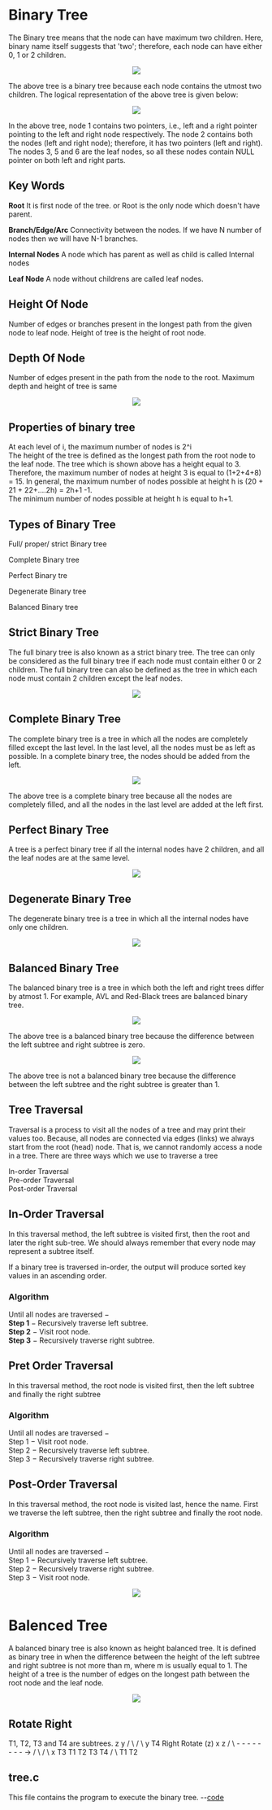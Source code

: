 <h1>Binary Tree</h1>
<p>The Binary tree means that the node can have maximum two children. Here, binary name itself suggests that 'two'; therefore, each node can have either 0, 1 or 2 children.</p>
<p align="center">
<img src="https://github.com/lakshminarayana8522/Advanced-C/blob/main/Gcc/figures/binary-tree.png">
</p>

<p>The above tree is a binary tree because each node contains the utmost two children. The logical representation of the above tree is given below:</p>
<p align="center">
<img src="https://github.com/lakshminarayana8522/Advanced-C/blob/main/Gcc/figures/binary-tree2.png">
</p>
<p>In the above tree, node 1 contains two pointers, i.e., left and a right pointer pointing to the left and right node respectively. The node 2 contains both the nodes (left and right node); therefore, it has two pointers (left and right). The nodes 3, 5 and 6 are the leaf nodes, so all these nodes contain NULL pointer on both left and right parts.</p>
<h2>Key Words</h2>
<p><b>Root</b> It is first  node of the tree. or Root is the only node which doesn't have parent.</p>
<p><b>Branch/Edge/Arc</b> Connectivity between the nodes. If we have N number of nodes then we will have N-1 branches.</p>
<p><b>Internal Nodes</b> A node which has parent as well as child is called Internal nodes</p>
<p><b>Leaf Node</b> A node without childrens are called leaf nodes.</p>

<h2>Height Of Node</h2>
<p>Number of edges or branches present in the longest path from the given node to leaf node. Height of tree is the height of root node.</p>
<h2>Depth Of Node</h2>
<p>Number of edges present in the path from the node to the root. Maximum depth and height of tree is same</p>
<p align="center">
<img src="https://github.com/lakshminarayana8522/Advanced-C/blob/main/Gcc/figures/height.png">
</p>
 
<h2>Properties of binary tree</h2>
<p>At each level of i, the maximum number of nodes is 2^i<br />
The height of the tree is defined as the longest path from the root node to the leaf node. The tree which is shown above has a height equal to 3. Therefore, the maximum number of nodes at height 3 is equal to (1+2+4+8) = 15. In general, the maximum number of nodes possible at height h is (20 + 21 + 22+….2h) = 2h+1 -1.<br />
The minimum number of nodes possible at height h is equal to h+1.</p>

<h2>Types of Binary Tree</h2>
<p>Full/ proper/ strict Binary tree</p>
<p>Complete Binary tree</p>
<p>Perfect Binary tre</p>
<p>Degenerate Binary tree</p>
<p>Balanced Binary tree</p>

<h2>Strict Binary Tree</h2>
<p>The full binary tree is also known as a strict binary tree. The tree can only be considered as the full binary tree if each node must contain either 0 or 2 children. The full binary tree can also be defined as the tree in which each node must contain 2 children except the leaf nodes.</p>

<p align="center">
<img src="https://github.com/lakshminarayana8522/Advanced-C/blob/main/Gcc/figures/strict.png">
</p>

<h2>Complete Binary Tree</h2>
<p>The complete binary tree is a tree in which all the nodes are completely filled except the last level. In the last level, all the nodes must be as left as possible. In a complete binary tree, the nodes should be added from the left.</p>
<p align="center">
<img src="https://github.com/lakshminarayana8522/Advanced-C/blob/main/Gcc/figures/complete.png">
</p>
<p>The above tree is a complete binary tree because all the nodes are completely filled, and all the nodes in the last level are added at the left first.</p>

<h2>Perfect Binary Tree</h2>
<p>A tree is a perfect binary tree if all the internal nodes have 2 children, and all the leaf nodes are at the same level.</p>
<p align="center">
<img src="https://github.com/lakshminarayana8522/Advanced-C/blob/main/Gcc/figures/perfect.png">
</p>

<h2>Degenerate Binary Tree</h2>
<p>The degenerate binary tree is a tree in which all the internal nodes have only one children.</p>
<p align="center">
<img src="https://github.com/lakshminarayana8522/Advanced-C/blob/main/Gcc/figures/degenerate.png">
</p>

<h2>Balanced Binary Tree</h2>
<p>The balanced binary tree is a tree in which both the left and right trees differ by atmost 1. For example, AVL and Red-Black trees are balanced binary tree.</p>
<p align="center">
<img src="https://github.com/lakshminarayana8522/Advanced-C/blob/main/Gcc/figures/balanced.png">
</p>
<p>The above tree is a balanced binary tree because the difference between the left subtree and right subtree is zero.</p>
<p align="center">
<img src="https://github.com/lakshminarayana8522/Advanced-C/blob/main/Gcc/figures/balanced.png">
</p>
<p>The above tree is not a balanced binary tree because the difference between the left subtree and the right subtree is greater than 1.</p>

<h2>Tree Traversal</h2>
<p>Traversal is a process to visit all the nodes of a tree and may print their values too. Because, all nodes are connected via edges (links) we always start from the root (head) node. That is, we cannot randomly access a node in a tree. There are three ways which we use to traverse a tree </p>
In-order Traversal<br />
Pre-order Traversal<br />
Post-order Traversal<br />

<h2>In-Order Traversal </h2>
<p>In this traversal method, the left subtree is visited first, then the root and later the right sub-tree. We should always remember that every node may represent a subtree itself.

If a binary tree is traversed in-order, the output will produce sorted key values in an ascending order.</p>

<h3>Algorithm</h3>
Until all nodes are traversed −<br />
<b>Step 1</b> − Recursively traverse left subtree.<br />
<b>Step 2</b> − Visit root node.<br />
<b>Step 3</b> − Recursively traverse right subtree.<br />

<h2>Pret Order Traversal </h2>
<p>In this traversal method, the root node is visited first, then the left subtree and finally the right subtree</p>

<h3>Algorithm</h3>
Until all nodes are traversed −<br />
Step 1 − Visit root node.<br />
Step 2 − Recursively traverse left subtree.<br />
Step 3 − Recursively traverse right subtree.<br />

<h2>Post-Order Traversal </h2>
<p>In this traversal method, the root node is visited last, hence the name. First we traverse the left subtree, then the right subtree and finally the root node.</p>

<h3>Algorithm</h3>
Until all nodes are traversed −<br />
Step 1 − Recursively traverse left subtree.<br />
Step 2 − Recursively traverse right subtree.<br />
Step 3 − Visit root node.<br />

<p align="center">
<img src="https://github.com/lakshminarayana8522/Advanced-C/blob/main/Gcc/figures/traversal.jpg">
</p>

<h1>Balenced Tree</h1>
<p>A balanced binary tree is also known as height balanced tree. It is defined as binary tree in when the difference between the height of the left subtree and right subtree is not more than m, where m is usually equal to 1. The height of a tree is the number of edges on the longest path between the root node and the leaf node.</p>

<p align="center">
<img src="https://github.com/lakshminarayana8522/Advanced-C/blob/main/Gcc/figures/balancedtree.png">
</p>

<h2>Rotate Right </h2>

</p>T1, T2, T3 and T4 are subtrees.
         z                                      y 
        / \                                   /   \
       y   T4      Right Rotate (z)          x      z
      / \          - - - - - - - - ->      /  \    /  \ 
     x   T3                               T1  T2  T3  T4
    / \
  T1   T2  </p>
<h2>tree.c</h2>
This file contains the program to execute the binary tree. --<a href="https://github.com/lakshminarayana8522/Advanced-C/tree/main/BinaryTree/tree.c">code</a>
